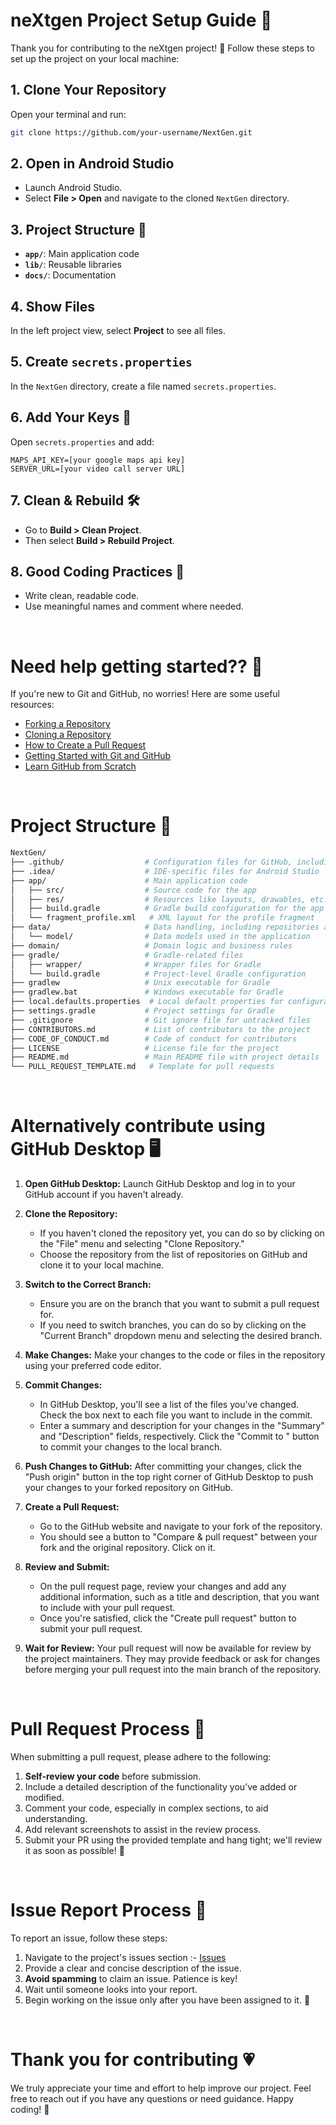 # neXtgen Project Setup Guide 🚀

Thank you for contributing to the neXtgen project! 🎉 Follow these steps to set up the project on your local machine:

## 1. Clone Your Repository
Open your terminal and run:
```bash
git clone https://github.com/your-username/NextGen.git
```

## 2. Open in Android Studio
- Launch Android Studio.
- Select **File > Open** and navigate to the cloned `NextGen` directory.

## 3. Project Structure 📂
- **`app/`**: Main application code
- **`lib/`**: Reusable libraries
- **`docs/`**: Documentation

## 4. Show Files
In the left project view, select **Project** to see all files.

## 5. Create `secrets.properties`
In the `NextGen` directory, create a file named `secrets.properties`.

## 6. Add Your Keys 🔑
Open `secrets.properties` and add:
```properties
MAPS_API_KEY=[your google maps api key]
SERVER_URL=[your video call server URL]
```

## 7. Clean & Rebuild 🛠️
- Go to **Build > Clean Project**.
- Then select **Build > Rebuild Project**.

## 8. Good Coding Practices 📝
- Write clean, readable code.
- Use meaningful names and comment where needed.


<br>

# Need help getting started?? 🤔

If you're new to Git and GitHub, no worries! Here are some useful resources:

- [Forking a Repository](https://help.github.com/en/github/getting-started-with-github/fork-a-repo)
- [Cloning a Repository](https://help.github.com/en/desktop/contributing-to-projects/creating-an-issue-or-pull-request)
- [How to Create a Pull Request](https://opensource.com/article/19/7/create-pull-request-github)
- [Getting Started with Git and GitHub](https://towardsdatascience.com/getting-started-with-git-and-github-6fcd0f2d4ac6)
- [Learn GitHub from Scratch](https://docs.github.com/en/get-started/start-your-journey/git-and-github-learning-resources)

<br>

# Project Structure 📂

```bash
NextGen/
├── .github/                  # Configuration files for GitHub, including issue templates
├── .idea/                    # IDE-specific files for Android Studio
├── app/                      # Main application code
│   ├── src/                  # Source code for the app
│   ├── res/                  # Resources like layouts, drawables, etc.
│   ├── build.gradle          # Gradle build configuration for the app module
│   └── fragment_profile.xml   # XML layout for the profile fragment
├── data/                     # Data handling, including repositories and models
│   └── model/                # Data models used in the application
├── domain/                   # Domain logic and business rules
├── gradle/                   # Gradle-related files
│   ├── wrapper/              # Wrapper files for Gradle
│   └── build.gradle          # Project-level Gradle configuration
├── gradlew                   # Unix executable for Gradle
├── gradlew.bat               # Windows executable for Gradle
├── local.defaults.properties  # Local default properties for configuration
├── settings.gradle           # Project settings for Gradle
├── .gitignore                # Git ignore file for untracked files
├── CONTRIBUTORS.md           # List of contributors to the project
├── CODE_OF_CONDUCT.md        # Code of conduct for contributors
├── LICENSE                   # License file for the project
├── README.md                 # Main README file with project details
└── PULL_REQUEST_TEMPLATE.md   # Template for pull requests

```

<br>


# Alternatively contribute using GitHub Desktop 🖥️

1. **Open GitHub Desktop:**
   Launch GitHub Desktop and log in to your GitHub account if you haven't already.

2. **Clone the Repository:**
   - If you haven't cloned the repository yet, you can do so by clicking on the "File" menu and selecting "Clone Repository."
   - Choose the repository from the list of repositories on GitHub and clone it to your local machine.

3. **Switch to the Correct Branch:**
   - Ensure you are on the branch that you want to submit a pull request for.
   - If you need to switch branches, you can do so by clicking on the "Current Branch" dropdown menu and selecting the desired branch.

4. **Make Changes:**
   Make your changes to the code or files in the repository using your preferred code editor.

5. **Commit Changes:**
   - In GitHub Desktop, you'll see a list of the files you've changed. Check the box next to each file you want to include in the commit.
   - Enter a summary and description for your changes in the "Summary" and "Description" fields, respectively. Click the "Commit to <branch-name>" button to commit your changes to the local branch.

6. **Push Changes to GitHub:**
   After committing your changes, click the "Push origin" button in the top right corner of GitHub Desktop to push your changes to your forked repository on GitHub.

7. **Create a Pull Request:**
   - Go to the GitHub website and navigate to your fork of the repository.
   - You should see a button to "Compare & pull request" between your fork and the original repository. Click on it.

8. **Review and Submit:**
   - On the pull request page, review your changes and add any additional information, such as a title and description, that you want to include with your pull request.
   - Once you're satisfied, click the "Create pull request" button to submit your pull request.

9. **Wait for Review:**
    Your pull request will now be available for review by the project maintainers. They may provide feedback or ask for changes before merging your pull request into the main branch of the repository.

<br>



# Pull Request Process 🚀

When submitting a pull request, please adhere to the following:

1. **Self-review your code** before submission. 
2. Include a detailed description of the functionality you’ve added or modified.
3. Comment your code, especially in complex sections, to aid understanding.
4. Add relevant screenshots to assist in the review process.
5. Submit your PR using the provided template and hang tight; we'll review it as soon as possible! 🚀

<br>

# Issue Report Process 📌

To report an issue, follow these steps:

1. Navigate to the project's issues section :- [Issues](https://github.com/Vishwajith-Shettigar/NextGen/issues)
2. Provide a clear and concise description of the issue.
3. **Avoid spamming** to claim an issue. Patience is key! 
4. Wait until someone looks into your report.
5. Begin working on the issue only after you have been assigned to it. 🚀

<br>

# Thank you for contributing 💗

We truly appreciate your time and effort to help improve our project. Feel free to reach out if you have any questions or need guidance. Happy coding! 🚀

##
